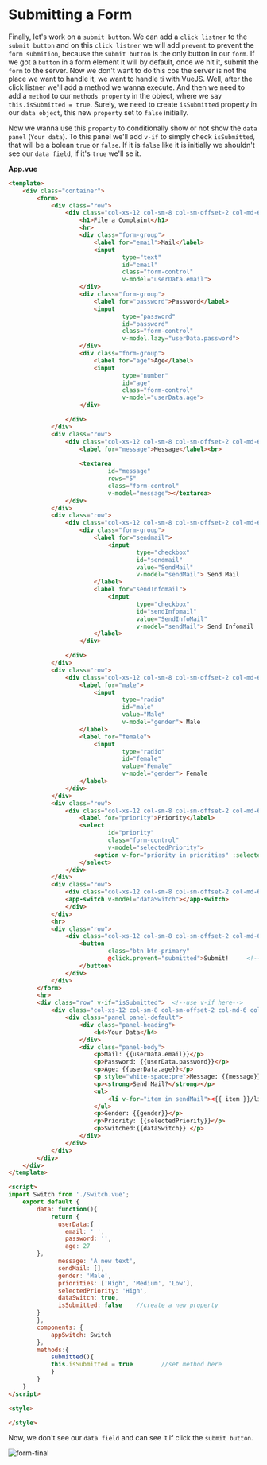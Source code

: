 # Submitting a Form

Finally, let's work on a `submit button`. We can add a `click listner` to the `submit button` and on this `click listner` we will add `prevent` to prevent the `form submition`, because the `submit button` is the only button in our `form`. If we got a `button` in a form element it will by default, once we hit it, submit the `form` to the server. Now we don't want to do this cos the server is not the place we want to handle it, we want to handle ti with VueJS. Well, after the click listner we'll add a method we wanna execute. And then we need to add a `method` to our `methods property` in the object, where we say `this.isSubmitted = true`. Surely, we need to create `isSubmitted` property in our `data object`, this new `property` set to `false` initially. 

Now we wanna use this `property` to conditionally show or not show the `data panel` (`Your data`). To this panel we'll add `v-if` to simply check `isSubmitted`, that will be a bolean `true` or `false`. If it is `false` like it is initially we shouldn't see our `data field`, if it's `true` we'll se it. 

**App.vue**

```html
<template>
    <div class="container">
        <form>
            <div class="row">
                <div class="col-xs-12 col-sm-8 col-sm-offset-2 col-md-6 col-md-offset-3">
                    <h1>File a Complaint</h1>
                    <hr>
                    <div class="form-group">
                        <label for="email">Mail</label>
                        <input
                                type="text"
                                id="email"
                                class="form-control"
                                v-model="userData.email">       
                    </div>
                    <div class="form-group">
                        <label for="password">Password</label>
                        <input
                                type="password"
                                id="password"
                                class="form-control"
                                v-model.lazy="userData.password">     
                    </div>
                    <div class="form-group">
                        <label for="age">Age</label>
                        <input
                                type="number"
                                id="age"
                                class="form-control"
                                v-model="userData.age">        
                    </div>

                </div>
            </div>
            <div class="row">
                <div class="col-xs-12 col-sm-8 col-sm-offset-2 col-md-6 col-md-offset-3 form-group">
                    <label for="message">Message</label><br>
                   
                    <textarea
                            id="message"
                            rows="5"
                            class="form-control"
                            v-model="message"></textarea>  
                </div>
            </div>
            <div class="row">
                <div class="col-xs-12 col-sm-8 col-sm-offset-2 col-md-6 col-md-offset-3">
                    <div class="form-group">
                        <label for="sendmail">
                            <input
                                    type="checkbox"       
                                    id="sendmail"
                                    value="SendMail"
                                    v-model="sendMail"> Send Mail 
                        </label>
                        <label for="sendInfomail">
                            <input
                                    type="checkbox"
                                    id="sendInfomail"
                                    value="SendInfoMail"
                                    v-model="sendMail"> Send Infomail   
                        </label>
                    </div>

                </div>
            </div>
            <div class="row">
                <div class="col-xs-12 col-sm-8 col-sm-offset-2 col-md-6 col-md-offset-3 form-group">
                    <label for="male">
                        <input
                                type="radio"
                                id="male"
                                value="Male"
                                v-model="gender"> Male
                    </label>
                    <label for="female">
                        <input
                                type="radio"
                                id="female"
                                value="Female"
                                v-model="gender"> Female
                    </label>
                </div>
            </div>
            <div class="row">
                <div class="col-xs-12 col-sm-8 col-sm-offset-2 col-md-6 col-md-offset-3 from-group">
                    <label for="priority">Priority</label>
                    <select
                            id="priority"
                            class="form-control"
                            v-model="selectedPriority">
                        <option v-for="priority in priorities" :selected="priority == 'Medium'">{{priority}}</option>  
                    </select>
                </div>
            </div>
            <div class="row">
                <div class="col-xs-12 col-sm-8 col-sm-offset-2 col-md-6 col-md-offset-3">
                <app-switch v-model="dataSwitch"></app-switch>   
                </div>
            </div>
            <hr>
            <div class="row">
                <div class="col-xs-12 col-sm-8 col-sm-offset-2 col-md-6 col-md-offset-3">
                    <button
                            class="btn btn-primary"
                            @click.prevent="submitted">Submit!     <!--add click listner-->
                    </button>
                </div>
            </div>
        </form>
        <hr>
        <div class="row" v-if="isSubmitted">  <!--use v-if here-->
            <div class="col-xs-12 col-sm-8 col-sm-offset-2 col-md-6 col-md-offset-3">
                <div class="panel panel-default">
                    <div class="panel-heading">
                        <h4>Your Data</h4>
                    </div>
                    <div class="panel-body">
                        <p>Mail: {{userData.email}}</p>  
                        <p>Password: {{userData.password}}</p> 
                        <p>Age: {{userData.age}}</p>  
                        <p style="white-space:pre">Message: {{message}}</p>    
                        <p><strong>Send Mail?</strong></p>
                        <ul>
                            <li v-for="item in sendMail"><{{ item }}/li> 
                        </ul>
                        <p>Gender: {{gender}}</p>
                        <p>Priority: {{selectedPriority}}</p>  
                        <p>Switched:{{dataSwitch}} </p> 
                    </div>
                </div>
            </div>
        </div>
    </div>
</template>

<script>
import Switch from './Switch.vue';  
    export default {
        data: function(){
            return {
              userData:{         
                email: ' ',
                password: '', 
                age: 27
        },
              message: 'A new text',
              sendMail: [],
              gender: 'Male',
              priorities: ['High', 'Medium', 'Low'],
              selectedPriority: 'High',
              dataSwitch: true,
              isSubmitted: false    //create a new property
        }
        },
        components: {
            appSwitch: Switch    
        },
        methods:{
            submitted(){
            this.isSubmitted = true        //set method here
            }
        }
    }
</script>

<style>

</style>
```

Now, we don't see our `data field` and can see it if click the `submit button`. 

![form-final](../form-final.png)

